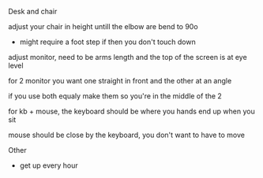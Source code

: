 Desk and chair

adjust your chair in height untill the elbow are bend to 90o

-   might require a foot step if then you don't touch down

adjust monitor, need to be arms length and the top of the screen is at
eye level

for 2 monitor you want one straight in front and the other at an angle

if you use both equaly make them so you're in the middle of the 2

for kb + mouse, the keyboard should be where you hands end up when you
sit

mouse should be close by the keyboard, you don't want to have to move

Other
-   get up every hour
